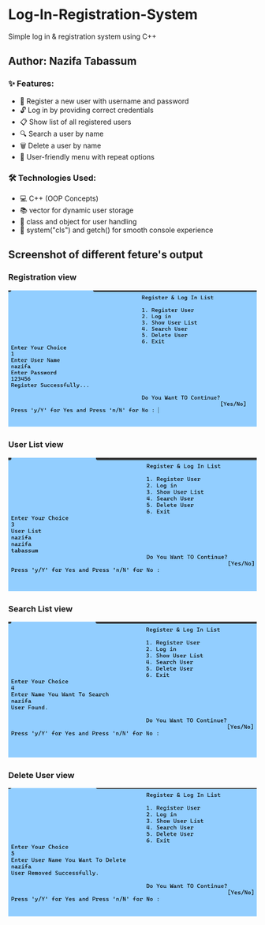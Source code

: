 # Log-In-Registration-System
Simple log in &amp; registration system using C++
## Author: Nazifa Tabassum
### ✨ Features:
- 📝 Register a new user with username and password
- 🔓 Log in by providing correct credentials
- 📋 Show list of all registered users
- 🔍 Search a user by name
- 🗑️ Delete a user by name
- 🧭 User-friendly menu with repeat options

### 🛠️ Technologies Used:
- 💻 C++ (OOP Concepts)
- 📚 vector for dynamic user storage
- 🧱 class and object for user handling
- 🧼 system("cls") and getch() for smooth console experience

## Screenshot of different feture's output
### Registration view
![image alt](https://github.com/tabassumnazifa/Log-In-Registration-System/blob/main/regpage.png?raw=true)

### User List view
![image alt](https://github.com/tabassumnazifa/Log-In-Registration-System/blob/main/userlist.png?raw=true)

### Search List view
![image alt](https://github.com/tabassumnazifa/Log-In-Registration-System/blob/main/search.png?raw=true)

### Delete User view
![image alt](https://github.com/tabassumnazifa/Log-In-Registration-System/blob/main/delete.png?raw=true)
